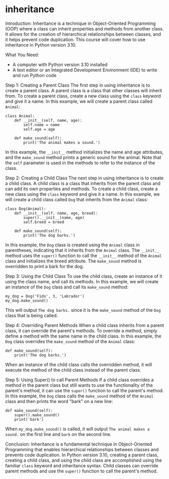 
inheritance
===========
Introduction:
Inheritance is a technique in Object-Oriented Programming (OOP) where a class can inherit properties and methods from another class. It allows for the creation of hierarchical relationships between classes, and it helps prevent code duplication. This course will cover how to use inheritance in Python version 3.10.

What You Need:
- A computer with Python version 3.10 installed
- A text editor or an Integrated Development Environment (IDE) to write and run Python code

Step 1: Creating a Parent Class
The first step in using inheritance is to create a parent class. A parent class is a class that other classes will inherit from. To create a parent class, create a new class using the `class` keyword and give it a name. In this example, we will create a parent class called `Animal`:

```
class Animal:
    def __init__(self, name, age):
        self.name = name
        self.age = age
    
    def make_sound(self):
        print('The animal makes a sound.')
```

In this example, the `__init__` method initializes the name and age attributes, and the `make_sound` method prints a generic sound for the animal. Note that the `self` parameter is used in the methods to refer to the instance of the class.

Step 2: Creating a Child Class
The next step in using inheritance is to create a child class. A child class is a class that inherits from the parent class and can add its own properties and methods. To create a child class, create a new class using the `class` keyword and give it a name. In this example, we will create a child class called `Dog` that inherits from the `Animal` class:

```
class Dog(Animal):
    def __init__(self, name, age, breed):
        super().__init__(name, age)
        self.breed = breed
    
    def make_sound(self):
        print('The dog barks.')
```

In this example, the `Dog` class is created using the `Animal` class in parentheses, indicating that it inherits from the `Animal` class. The `__init__` method uses the `super()` function to call the `__init__` method of the `Animal` class and initializes the breed attribute. The `make_sound` method is overridden to print a bark for the dog.

Step 3: Using the Child Class
To use the child class, create an instance of it using the class name, and call its methods. In this example, we will create an instance of the `Dog` class and call its `make_sound` method:

```
my_dog = Dog('Fido', 3, 'Labrador')
my_dog.make_sound()
```

This will output `The dog barks.` since it is the `make_sound` method of the `Dog` class that is being called.

Step 4: Overriding Parent Methods
When a child class inherits from a parent class, it can override the parent's methods. To override a method, simply define a method with the same name in the child class. In this example, the `Dog` class overrides the `make_sound` method of the `Animal` class:

```
def make_sound(self):
    print('The dog barks.')
```

When an instance of the child class calls the overridden method, it will execute the method of the child class instead of the parent class.

Step 5: Using Super() to call Parent Methods
If a child class overrides a method in the parent class but still wants to use the functionality of the parent's method, it can use the `super()` function to call the parent's method. In this example, the `Dog` class calls the `make_sound` method of the `Animal` class and then prints the word "bark" on a new line:

```
def make_sound(self):
    super().make_sound()
    print('bark')
```

When `my_dog.make_sound()` is called, it will output `The animal makes a sound.` on the first line and `bark` on the second line.

Conclusion:
Inheritance is a fundamental technique in Object-Oriented Programming that enables hierarchical relationships between classes and prevents code duplication. In Python version 3.10, creating a parent class, creating a child class, and using the child class are accomplished using the familiar `class` keyword and inheritance syntax. Child classes can override parent methods and use the `super()` function to call the parent's method.